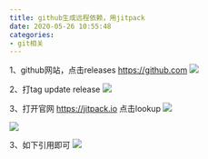 ```yaml
---
title: github生成远程依赖，用jitpack
date: 2020-05-26 10:55:48
categories:
- git相关
---
```


1、github网站，点击releases
https://github.com
![](https://upload-images.jianshu.io/upload_images/5526061-20a4020666729b6d.png?imageMogr2/auto-orient/strip%7CimageView2/2/w/1240)

2、打tag update release
![](https://upload-images.jianshu.io/upload_images/5526061-37cacdbb0b833755.png?imageMogr2/auto-orient/strip%7CimageView2/2/w/1240)

3、打开官网
https://jitpack.io
点击lookup
![](https://upload-images.jianshu.io/upload_images/5526061-78ba9d8a854c859a.png?imageMogr2/auto-orient/strip%7CimageView2/2/w/1240)

![](https://upload-images.jianshu.io/upload_images/5526061-0273668a3509beba.png?imageMogr2/auto-orient/strip%7CimageView2/2/w/1240)

3、如下引用即可
![](https://upload-images.jianshu.io/upload_images/5526061-7367f5a667011ddc.png?imageMogr2/auto-orient/strip%7CimageView2/2/w/1240)

